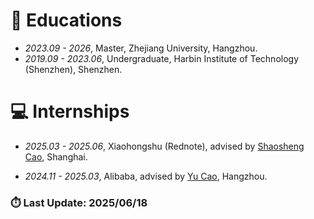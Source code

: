 
# 📖 Educations
- *2023.09 - 2026*, Master, Zhejiang University, Hangzhou.
- *2019.09 - 2023.06*, Undergraduate, Harbin Institute of Technology (Shenzhen), Shenzhen.



# 💻 Internships
- *2025.03 - 2025.06*, Xiaohongshu (Rednote), advised by [Shaosheng Cao](https://scholar.google.com/citations?user=ZF0ntl4AAAAJ), Shanghai.

- *2024.11 - 2025.03*, Alibaba, advised by [Yu Cao](https://scholar.google.com/citations?user=lcTd7rkAAAAJ), Hangzhou.

  


### ⏱️ Last Update: 2025/06/18 
